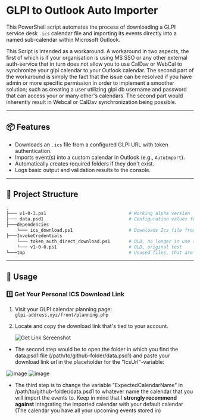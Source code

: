 # GLPI to Outlook Auto Importer

This PowerShell script automates the process of downloading a GLPI service desk `.ics` calendar file and importing its events directly into a named sub-calendar within Microsoft Outlook.

This Script is intended as a workaround. A workaround in two aspects, the first of which is if your organisation is using MS SSO or any other external auth-service that in turn does not allow you to use CalDav or WebCal to synchronize your glpi calendar to your Outlook calendar. The second part of the workaround is simply the fact that the issue can be resolved if you have admin or more specific permission in order to implement a smoother solution; such as creating a user utilizing glpi db username and password that can access your or many other's calendars. The second part would inherently result in Webcal or CalDav synchronization being possible.

---

## 📦 Features

- Downloads an `.ics` file from a configured GLPI URL with token authentication.
- Imports event(s) into a custom calendar in Outlook (e.g., `AutoImport`).
- Automatically creates required folders if they don't exist.
- Logs basic output and validation results to the console.

---

## 📁 Project Structure
``` bash
.
├─── v1-0-3.ps1                               # Working alpha version
├─── data.psd1                                # Configuration values for varables used in script
├───dependencies
    └─── ics_download.ps1                     # Downloads Ics file from glpi-url specified in data.psd1 
├───InvokeCredentials
    └─── token_auth_direct_download.ps1       # OLD, no longer in use since authentication does not work due to sso setup
    └─── v1-0-0.ps1                           # OLD, original test
└───tmp                                       # Unused files, that are simple there for test purposes
```

---
## :wrench: Usage
### 1️⃣ Get Your Personal ICS Download Link

1. Visit your GLPI calendar planning page:  
   `glpi-address.xyz/front/planning.php`

2. Locate and copy the download link that's tied to your account.

   ![Get Link Screenshot](https://github.com/user-attachments/assets/7cf26121-069c-4668-9283-48b8643231a4)

- The second step would be to open the folder in which you find the data.psd1 file (/path/to/github-folder/data.psd1) and paste your download link url in the placeholder for the "IcsUrl"-variable:

![image](https://github.com/user-attachments/assets/597d984b-e28a-4b26-993a-d36da46e4693)
![image](https://github.com/user-attachments/assets/140475e6-cb55-4613-b10b-5d0f86842a24)

- The third step is to change the variable "ExpectedCalendarName" in /path/to/github-folder/data.psd1 to whatever name the calendar that you will import the events to. Keep in mind that I **strongly recommend against** integrating the imported calendar with your default calendar (The calendar you have all your upcoming events stored in)



